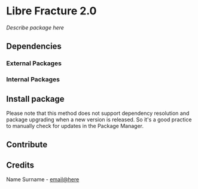# Libre Fracture 2.0
*Describe package here*

## Dependencies

### External Packages

### Internal Packages

## Install package

Please note that this method does not support dependency resolution and package upgrading when a new version is released. So it's a good practice to manually check for updates in the Package Manager.

## Contribute 

## Credits
Name Surname - [email@here](email@here)
